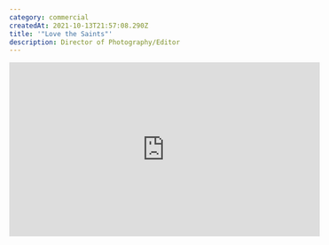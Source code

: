 ```yaml
---
category: commercial
createdAt: 2021-10-13T21:57:08.290Z
title: '"Love the Saints"'
description: Director of Photography/Editor
---
```

<iframe width="560" height="315" src="https://www.youtube.com/embed/Et6piv2wXVs" title="YouTube video player" frameborder="0" allow="accelerometer; autoplay; clipboard-write; encrypted-media; gyroscope; picture-in-picture" allowfullscreen></iframe>